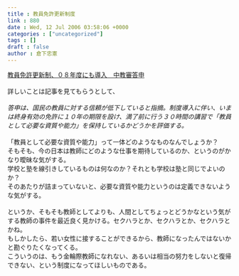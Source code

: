 ```yaml
---
title : 教員免許更新制度
link : 880
date : Wed, 12 Jul 2006 03:58:06 +0000
categories : ["uncategorized"]
tags : []
draft : false
author : 倉下忠憲
---
```


<A HREF="http://www.asahi.com/life/update/0712/001.html" TARGET="_blank">教員免許更新制、０８年度にも導入　中教審答申</A><BR><BR>詳しいことは記事を見てもらうとして、<BR><BR><I>答申は、国民の教員に対する信頼が低下していると指摘。制度導入に伴い、いまは終身有効の免許に１０年の期限を設け、満了前に行う３０時間の講習で「教員として必要な資質や能力」を保持しているかどうかを評価する。 </I><BR><BR>「教員として必要な資質や能力」って一体どのようなものなんでしょうか？<BR>そもそも、今の日本は教師にどのような仕事を期待しているのか、というのがかなり曖昧な気がする。<BR>学校と塾を線引きしているものは何なのか？それとも学校は塾と同じでよいのか？<BR>そのあたりが詰まっていないと、必要な資質や能力というのは定義できないような気がする。<BR><BR>というか、そもそも教師としてよりも、人間としてちょっとどうかなという気がする教師の事件を最近良く見かける。セクハラとか、セクハラとか、セクハラとかね。<BR>もしかしたら、若い女性に接することができるから、教師になったんではないかと勘ぐりたくなってくる。<BR>こういうのは、もう金輪際教師になれない、あるいは相当の努力をしないと復帰できない、という制度になってほしいものである。<br><br>
